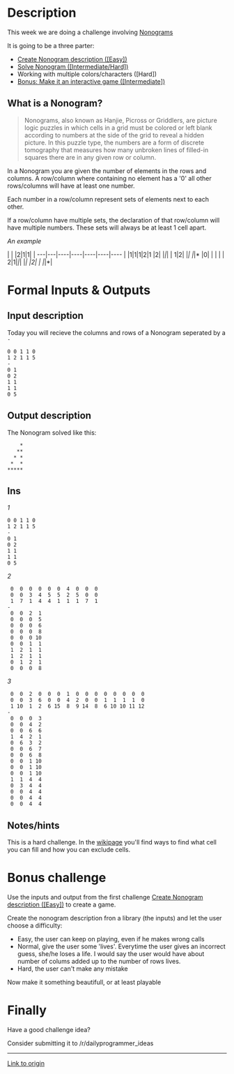 # Description

This week we are doing a challenge involving [Nonograms](https://en.wikipedia.org/wiki/Nonogram)

It is going to be a three parter:

 * [Create Nonogram description ([Easy])](https://www.reddit.com/r/dailyprogrammer/comments/42lhem/20160125_challenge_251_easy_create_nonogram/)
 * [Solve Nonogram ([Intermediate/Hard])](https://www.reddit.com/r/dailyprogrammer/comments/42x90t/20160127_challenge_251_hard_solve_a_nonogram_bonus/)
 * Working with multiple colors/characters ([Hard])
 * [Bonus: Make it an interactive game ([Intermediate])](https://www.reddit.com/r/dailyprogrammer/comments/42x90t/20160127_challenge_251_hard_solve_a_nonogram_bonus/)

## What is a Nonogram?

> Nonograms, also known as Hanjie, Picross or Griddlers, are picture logic puzzles in which cells in a grid must be colored or left blank according to numbers at the side of the grid to reveal a hidden picture. In this puzzle type, the numbers are a form of discrete tomography that measures how many unbroken lines of filled-in squares there are in any given row or column.

In a Nonogram you are given the number of elements in the rows and columns. A row/column where containing no element has a '0' all other rows/columns will have at least one number.

Each number in a row/column represent sets of elements next to each other. 

If a row/column have multiple sets, the declaration of that row/column will have multiple numbers. These sets will always be at least 1 cell apart.

*An example*


 | | |2|1|1| | 
---|---|----|----|----|----|----
 | |1|1|1|2|1
 |2| |*|*| | 
1|2| |*| |*|*
 |0| | | | | 
2|1|*|*| |*| 
 |2| | |*|*| 


# Formal Inputs & Outputs

## Input description

Today you will recieve the columns and rows of a Nonogram seperated by a `-`


    0 0 1 1 0
    1 2 1 1 5
    -
    0 1
    0 2
    1 1
    1 1
    0 5

## Output description

The Nonogram solved like this:

        *
       **
      * *
     *  *
    *****

## Ins

*1*

    0 0 1 1 0
    1 2 1 1 5
    -
    0 1
    0 2
    1 1
    1 1
    0 5

*2*

     0  0  0  0  0  0  4  0  0  0
     0  0  3  4  5  5  2  5  0  0
     1  7  1  4  4  1  1  1  7  1
    -
     0  0  2  1
     0  0  0  5
     0  0  0  6
     0  0  0  8
     0  0  0 10
     0  0  1  1
     1  2  1  1
     1  2  1  1
     0  1  2  1
     0  0  0  8

*3*

     0  0  2  0  0  0  1  0  0  0  0  0  0  0  0
     0  0  3  6  0  0  4  2  0  0  1  1  1  1  0
     1 10  1  2  6 15  8  9 14  8  6 10 10 11 12
    -
     0  0  0  3
     0  0  4  2
     0  0  6  6
     1  4  2  1
     0  6  3  2
     0  0  6  7
     0  0  6  8
     0  0  1 10
     0  0  1 10
     0  0  1 10
     1  1  4  4
     0  3  4  4
     0  0  4  4
     0  0  4  4
     0  0  4  4
    
## Notes/hints

This is a hard challenge. In the [wikipage](https://en.wikipedia.org/wiki/Nonogram) you'll find ways to find what cell you can fill and how you can exclude cells.


# Bonus challenge

Use the inputs and output from the first challenge [Create Nonogram description ([Easy])](https://www.reddit.com/r/dailyprogrammer/comments/42lhem/20160125_challenge_251_easy_create_nonogram/) to create a game.

Create the nonogram description fron a library (the inputs) and let the user choose a difficulty:

 * Easy, the user can keep on playing, even if he makes wrong calls
 * Normal, give the user some 'lives'. Everytime the user gives an incorrect guess, she/he loses a life. I would say the user would have about number of colums added up to the number of rows lives.
 * Hard, the user can't make any mistake

Now make it something beautifull, or at least playable

# Finally

Have a good challenge idea?

Consider submitting it to /r/dailyprogrammer_ideas

---

[Link to origin](https://www.reddit.com/r/dailyprogrammer/42x90t)